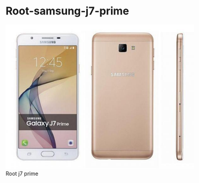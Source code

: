 # Root-samsung-j7-prime
<img src="/samsung-galaxy-j7-prime-g610f-ds-32gb-2016-dual-sim-4g-gsm-.jpg">
Root j7 prime
